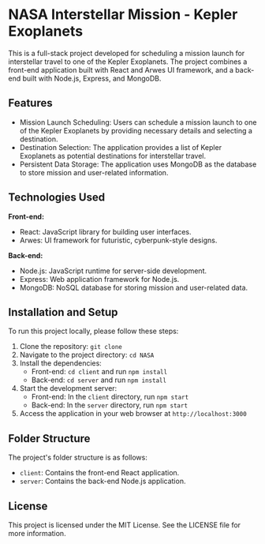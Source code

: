 # NASA Interstellar Mission - Kepler Exoplanets

This is a full-stack project developed  for scheduling a mission launch for interstellar travel to one of the Kepler Exoplanets. The project combines a front-end application built with React and Arwes UI framework, and a back-end built with Node.js, Express, and MongoDB.

## Features

- Mission Launch Scheduling: Users can schedule a mission launch to one of the Kepler Exoplanets by providing necessary details and selecting a destination.
- Destination Selection: The application provides a list of Kepler Exoplanets as potential destinations for interstellar travel.
- Persistent Data Storage: The application uses MongoDB as the database to store mission and user-related information.

## Technologies Used

**Front-end:**
- React: JavaScript library for building user interfaces.
- Arwes: UI framework for futuristic, cyberpunk-style designs.

**Back-end:**
- Node.js: JavaScript runtime for server-side development.
- Express: Web application framework for Node.js.
- MongoDB: NoSQL database for storing mission and user-related data.

## Installation and Setup

To run this project locally, please follow these steps:

1. Clone the repository: `git clone `
2. Navigate to the project directory: `cd NASA`
3. Install the dependencies:
   - Front-end: `cd client` and run `npm install`
   - Back-end: `cd server` and run `npm install`
4. Start the development server:
   - Front-end: In the `client` directory, run `npm start`
   - Back-end: In the `server` directory, run `npm start`
5. Access the application in your web browser at `http://localhost:3000`

## Folder Structure

The project's folder structure is as follows:

- `client`: Contains the front-end React application.
- `server`: Contains the back-end Node.js application.


## License

This project is licensed under the MIT License. See the LICENSE file for more information.